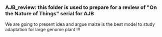 ### AJB_review: this folder is used to prepare for a review of "On the Nature of Things" serial for AJB

We are going to present idea and argue maize is the best model to study adaptation for large genome plant !!!

